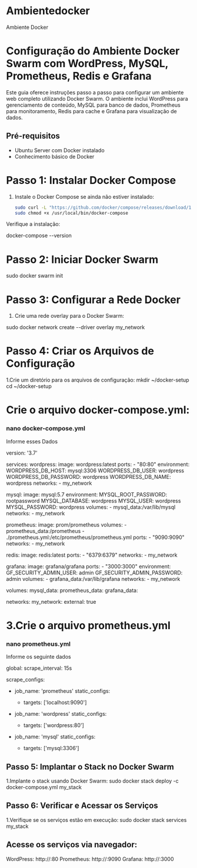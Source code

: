 # Ambientedocker
Ambiente Docker
# Configuração do Ambiente Docker Swarm com WordPress, MySQL, Prometheus, Redis e Grafana

Este guia oferece instruções passo a passo para configurar um ambiente web completo utilizando Docker Swarm. O ambiente inclui WordPress para gerenciamento de conteúdo, MySQL para banco de dados, Prometheus para monitoramento, Redis para cache e Grafana para visualização de dados.

## Pré-requisitos

- Ubuntu Server com Docker instalado
- Conhecimento básico de Docker

# Passo 1: Instalar Docker Compose

1. Instale o Docker Compose se ainda não estiver instalado:

   ```sh
   sudo curl -L "https://github.com/docker/compose/releases/download/1.29.2/docker-compose-$(uname -s)-$(uname -m)" -o /usr/local/bin/docker-compose
   sudo chmod +x /usr/local/bin/docker-compose


Verifique a instalação:

docker-compose --version

# Passo 2: Iniciar Docker Swarm

sudo docker swarm init


# Passo 3: Configurar a Rede Docker
1. Crie uma rede overlay para o Docker Swarm:

sudo docker network create --driver overlay my_network

#  Passo 4: Criar os Arquivos de Configuração

1.Crie um diretório para os arquivos de configuração:
mkdir ~/docker-setup
cd ~/docker-setup


# Crie o arquivo docker-compose.yml: 

### nano docker-compose.yml

Informe esses Dados 

version: '3.7'

services:
  wordpress:
    image: wordpress:latest
    ports:
      - "80:80"
    environment:
      WORDPRESS_DB_HOST: mysql:3306
      WORDPRESS_DB_USER: wordpress
      WORDPRESS_DB_PASSWORD: wordpress
      WORDPRESS_DB_NAME: wordpress
    networks:
      - my_network

  mysql:
    image: mysql:5.7
    environment:
      MYSQL_ROOT_PASSWORD: rootpassword
      MYSQL_DATABASE: wordpress
      MYSQL_USER: wordpress
      MYSQL_PASSWORD: wordpress
    volumes:
      - mysql_data:/var/lib/mysql
    networks:
      - my_network

  prometheus:
    image: prom/prometheus
    volumes:
      - prometheus_data:/prometheus
      - ./prometheus.yml:/etc/prometheus/prometheus.yml
    ports:
      - "9090:9090"
    networks:
      - my_network

  redis:
    image: redis:latest
    ports:
      - "6379:6379"
    networks:
      - my_network

  grafana:
    image: grafana/grafana
    ports:
      - "3000:3000"
    environment:
      GF_SECURITY_ADMIN_USER: admin
      GF_SECURITY_ADMIN_PASSWORD: admin
    volumes:
      - grafana_data:/var/lib/grafana
    networks:
      - my_network

volumes:
  mysql_data:
  prometheus_data:
  grafana_data:

networks:
  my_network:
    external: true


 # 3.Crie o arquivo prometheus.yml 
  ### nano prometheus.yml
Informe os seguinte dados 
 
global:
  scrape_interval: 15s

scrape_configs:
  - job_name: 'prometheus'
    static_configs:
      - targets: ['localhost:9090']

  - job_name: 'wordpress'
    static_configs:
      - targets: ['wordpress:80']

  - job_name: 'mysql'
    static_configs:
      - targets: ['mysql:3306']



## Passo 5: Implantar o Stack no Docker Swarm
1.Implante o stack usando Docker Swarm:
sudo docker stack deploy -c docker-compose.yml my_stack

## Passo 6: Verificar e Acessar os Serviços
1.Verifique se os serviços estão em execução:
sudo docker stack services my_stack


## Acesse os serviços via navegador:

WordPress: http://<seu-ip>:80
Prometheus: http://<seu-ip>:9090
Grafana: http://<seu-ip>:3000












